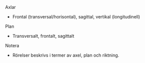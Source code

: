 Axlar
- Frontal (transversal/horisontal), sagittal, vertikal (longitudinell)

Plan
- Transversalt, frontalt, sagittalt

Notera
- Rörelser beskrivs i termer av axel, plan och riktning.

